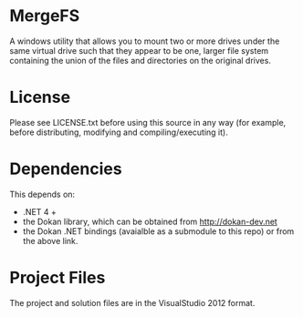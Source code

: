 MergeFS
=======

A windows utility that allows you to mount two or more drives under the same virtual drive such that they appear to be one, larger file system containing the union of the files and directories on the original drives.

License
=======
Please see LICENSE.txt before using this source in any way (for example, before distributing, modifying and compiling/executing it).

Dependencies
============
This depends on:
* .NET 4 +
* the Dokan library, which can be obtained from http://dokan-dev.net
* the Dokan .NET bindings (avaialble as a submodule to this repo) or from the above link.

Project Files
=============
The project and solution files are in the VisualStudio 2012 format.
